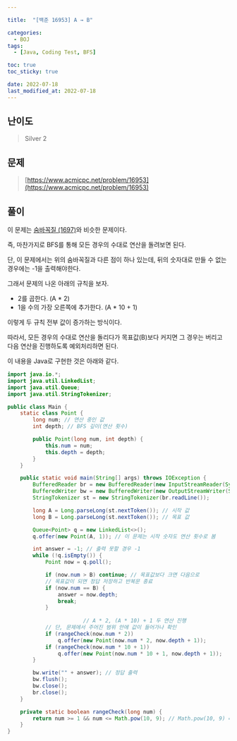 ```yaml
---

title:  "[백준 16953] A → B"

categories:
  - BOJ
tags:
  - [Java, Coding Test, BFS]

toc: true
toc_sticky: true

date: 2022-07-18
last_modified_at: 2022-07-18
---
```



## 난이도

> Silver 2

## 문제

> [https://www.acmicpc.net/problem/16953](https://www.acmicpc.net/problem/16953)

## 풀이

이 문제는 [숨바꼭질 (1697)](https://www.acmicpc.net/problem/1697)와 비슷한 문제이다.

즉, 마찬가지로 BFS를 통해 모든 경우의 수대로 연산을 돌려보면 된다.

단, 이 문제에서는 위의 숨바꼭질과 다른 점이 하나 있는데, 뒤의 숫자대로 만들 수 없는 경우에는 -1을 출력해야한다.

그래서 문제의 나온 아래의 규칙을 보자.

* 2를 곱한다. (A * 2) 
* 1을 수의 가장 오른쪽에 추가한다. (A * 10 + 1)

이렇게 두 규칙 전부 값이 증가하는 방식이다.

따라서, 모든 경우의 수대로 연산을 돌리다가 목표값(B)보다 커지면 그 경우는 버리고 다음 연산을 진행하도록 예외처리하면 된다.

이 내용을 Java로 구현한 것은 아래와 같다.

```java
import java.io.*;
import java.util.LinkedList;
import java.util.Queue;
import java.util.StringTokenizer;

public class Main {
    static class Point {
        long num; // 연산 중인 값
        int depth; // BFS 깊이(연산 횟수)

        public Point(long num, int depth) {
            this.num = num;
            this.depth = depth;
        }
    }

    public static void main(String[] args) throws IOException {
        BufferedReader br = new BufferedReader(new InputStreamReader(System.in));
        BufferedWriter bw = new BufferedWriter(new OutputStreamWriter(System.out));
        StringTokenizer st = new StringTokenizer(br.readLine());

        long A = Long.parseLong(st.nextToken()); // 시작 값
        long B = Long.parseLong(st.nextToken()); // 목표 값

        Queue<Point> q = new LinkedList<>();
        q.offer(new Point(A, 1)); // 이 문제는 시작 숫자도 연산 횟수로 봄

        int answer = -1; // 출력 못할 경우 -1
        while (!q.isEmpty()) {
            Point now = q.poll();

            if (now.num > B) continue; // 목표값보다 크면 다음으로
          	// 목표값이 되면 정답 저장하고 반복문 종료
            if (now.num == B) {
                answer = now.depth;
                break;
            }
          
						// A * 2, (A * 10) + 1 두 연산 진행
          	// 단, 문제에서 주어진 범위 안에 값이 들어가나 확인
            if (rangeCheck(now.num * 2))
                q.offer(new Point(now.num * 2, now.depth + 1));
            if (rangeCheck(now.num * 10 + 1))
                q.offer(new Point(now.num * 10 + 1, now.depth + 1));
        }

        bw.write("" + answer); // 정답 출력
        bw.flush();
        bw.close();
        br.close();
    }

    private static boolean rangeCheck(long num) {
        return num >= 1 && num <= Math.pow(10, 9); // Math.pow(10, 9) == 10^9
    }
}
```
